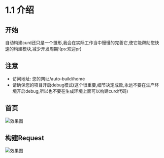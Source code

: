 1.1 介绍
===

## 开始

自动构建curd还只是一个雏形,我会在实际工作当中慢慢的完善它,使它能帮助您快速的构建模块,减少开发周期!(ps:欢迎pr)

## 注意

* 访问地址: 您的网址/auto-build/home
* 请确保您的项目开启debug模式(这个很重要,细节决定成败,永远不要在生产环境开启debug,所以也不要在生成环境上面可以构建curd代码)


## 首页
![效果图](http://7xojjf.com1.z0.glb.clouddn.com/FireShot%20Capture%2060%20-%20%E6%9E%84%E5%BB%BA%E4%BB%A3%E7%A0%81%20-%20http___www.laravel-admin.com_auto-build_home.png)

## 构建Request
![效果图](http://7xojjf.com1.z0.glb.clouddn.com/admin%2Fbuild_request_config1.png)